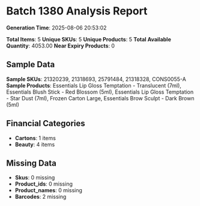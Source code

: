 # Batch 1380 Analysis Report

**Generation Time**: 2025-08-06 20:53:02

**Total Items**: 5
**Unique SKUs**: 5
**Unique Products**: 5
**Total Available Quantity**: 4053.00
**Near Expiry Products**: 0

## Sample Data
**Sample SKUs**: 21320239, 21318693, 25791484, 21318328, CONS0055-A
**Sample Products**: Essentials Lip Gloss Temptation - Translucent (7ml), Essentials Blush Stick - Red Blossom (5ml), Essentials Lip Gloss Temptation - Star Dust (7ml), Frozen Carton Large, Essentials Brow Sculpt - Dark Brown (5ml)

## Financial Categories
- **Cartons**: 1 items
- **Beauty**: 4 items

## Missing Data
- **Skus**: 0 missing
- **Product_ids**: 0 missing
- **Product_names**: 0 missing
- **Barcodes**: 2 missing
